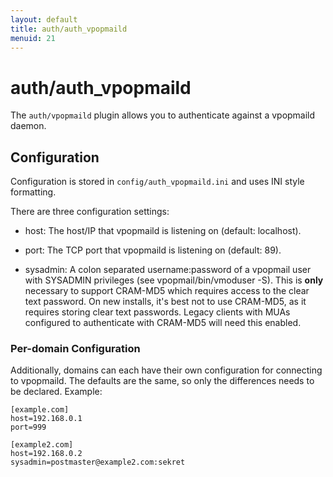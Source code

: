 ```yaml
---
layout: default
title: auth/auth_vpopmaild
menuid: 21
---
```

auth/auth\_vpopmaild
===============

The `auth/vpopmaild` plugin allows you to authenticate against a vpopmaild
daemon.

## Configuration

Configuration is stored in `config/auth_vpopmaild.ini` and uses INI
style formatting.

There are three configuration settings:

* host: The host/IP that vpopmaild is listening on (default: localhost).

* port: The TCP port that vpopmaild is listening on (default: 89).

* sysadmin: A colon separated username:password of a vpopmail user with
    SYSADMIN privileges (see vpopmail/bin/vmoduser -S). This is **only**
    necessary to support CRAM-MD5 which requires access to the clear text
    password. On new installs, it's best not to use CRAM-MD5, as it requires
    storing clear text passwords. Legacy clients with MUAs configured
    to authenticate with CRAM-MD5 will need this enabled.


### Per-domain Configuration

Additionally, domains can each have their own configuration for connecting
to vpopmaild. The defaults are the same, so only the differences needs to
be declared. Example:

    [example.com]
    host=192.168.0.1
    port=999

    [example2.com]
    host=192.168.0.2
    sysadmin=postmaster@example2.com:sekret

